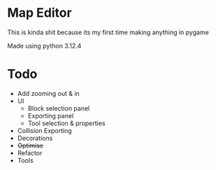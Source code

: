 # Map Editor
This is kinda shit because its my first time making anything in pygame

Made using python 3.12.4

# Todo
- Add zooming out & in
- UI
  - Block selection panel
  - Exporting panel
  - Tool selection & properties
- Collision Exporting
- Decorations
- ~~Optimise~~
- Refactor
- Tools